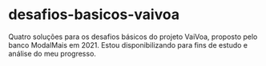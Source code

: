 # desafios-basicos-vaivoa
Quatro soluções para os desafios básicos do projeto VaiVoa, proposto pelo banco ModalMais em 2021. Estou disponibilizando para fins de estudo e análise do meu progresso.
